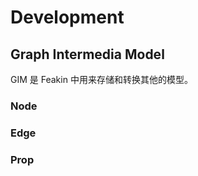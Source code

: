 # Development


## Graph Intermedia Model

GIM 是 Feakin 中用来存储和转换其他的模型。

### Node

### Edge

### Prop

